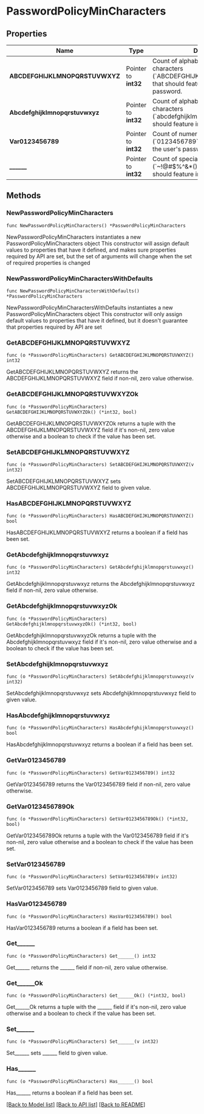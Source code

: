 # PasswordPolicyMinCharacters

## Properties

Name | Type | Description | Notes
------------ | ------------- | ------------- | -------------
**ABCDEFGHIJKLMNOPQRSTUVWXYZ** | Pointer to **int32** | Count of alphabetical uppercase characters (&#x60;ABCDEFGHIJKLMNOPQRSTUVWXYZ&#x60;) that should feature in the user&#39;s password. | [optional] 
**Abcdefghijklmnopqrstuvwxyz** | Pointer to **int32** | Count of alphabetical uppercase characters (&#x60;abcdefghijklmnopqrstuvwxyz&#x60;) that should feature in the user&#39;s password. | [optional] 
**Var0123456789** | Pointer to **int32** | Count of numeric characters (&#x60;0123456789&#x60;) that should feature in the user&#39;s password. | [optional] 
**______** | Pointer to **int32** | Count of special characters (&#x60;~!@#$%^&amp;*()-_&#x3D;+[]{}\\\\|;:,.&lt;&gt;/?&#x60;) that should feature in the user&#39;s password. | [optional] 

## Methods

### NewPasswordPolicyMinCharacters

`func NewPasswordPolicyMinCharacters() *PasswordPolicyMinCharacters`

NewPasswordPolicyMinCharacters instantiates a new PasswordPolicyMinCharacters object
This constructor will assign default values to properties that have it defined,
and makes sure properties required by API are set, but the set of arguments
will change when the set of required properties is changed

### NewPasswordPolicyMinCharactersWithDefaults

`func NewPasswordPolicyMinCharactersWithDefaults() *PasswordPolicyMinCharacters`

NewPasswordPolicyMinCharactersWithDefaults instantiates a new PasswordPolicyMinCharacters object
This constructor will only assign default values to properties that have it defined,
but it doesn't guarantee that properties required by API are set

### GetABCDEFGHIJKLMNOPQRSTUVWXYZ

`func (o *PasswordPolicyMinCharacters) GetABCDEFGHIJKLMNOPQRSTUVWXYZ() int32`

GetABCDEFGHIJKLMNOPQRSTUVWXYZ returns the ABCDEFGHIJKLMNOPQRSTUVWXYZ field if non-nil, zero value otherwise.

### GetABCDEFGHIJKLMNOPQRSTUVWXYZOk

`func (o *PasswordPolicyMinCharacters) GetABCDEFGHIJKLMNOPQRSTUVWXYZOk() (*int32, bool)`

GetABCDEFGHIJKLMNOPQRSTUVWXYZOk returns a tuple with the ABCDEFGHIJKLMNOPQRSTUVWXYZ field if it's non-nil, zero value otherwise
and a boolean to check if the value has been set.

### SetABCDEFGHIJKLMNOPQRSTUVWXYZ

`func (o *PasswordPolicyMinCharacters) SetABCDEFGHIJKLMNOPQRSTUVWXYZ(v int32)`

SetABCDEFGHIJKLMNOPQRSTUVWXYZ sets ABCDEFGHIJKLMNOPQRSTUVWXYZ field to given value.

### HasABCDEFGHIJKLMNOPQRSTUVWXYZ

`func (o *PasswordPolicyMinCharacters) HasABCDEFGHIJKLMNOPQRSTUVWXYZ() bool`

HasABCDEFGHIJKLMNOPQRSTUVWXYZ returns a boolean if a field has been set.

### GetAbcdefghijklmnopqrstuvwxyz

`func (o *PasswordPolicyMinCharacters) GetAbcdefghijklmnopqrstuvwxyz() int32`

GetAbcdefghijklmnopqrstuvwxyz returns the Abcdefghijklmnopqrstuvwxyz field if non-nil, zero value otherwise.

### GetAbcdefghijklmnopqrstuvwxyzOk

`func (o *PasswordPolicyMinCharacters) GetAbcdefghijklmnopqrstuvwxyzOk() (*int32, bool)`

GetAbcdefghijklmnopqrstuvwxyzOk returns a tuple with the Abcdefghijklmnopqrstuvwxyz field if it's non-nil, zero value otherwise
and a boolean to check if the value has been set.

### SetAbcdefghijklmnopqrstuvwxyz

`func (o *PasswordPolicyMinCharacters) SetAbcdefghijklmnopqrstuvwxyz(v int32)`

SetAbcdefghijklmnopqrstuvwxyz sets Abcdefghijklmnopqrstuvwxyz field to given value.

### HasAbcdefghijklmnopqrstuvwxyz

`func (o *PasswordPolicyMinCharacters) HasAbcdefghijklmnopqrstuvwxyz() bool`

HasAbcdefghijklmnopqrstuvwxyz returns a boolean if a field has been set.

### GetVar0123456789

`func (o *PasswordPolicyMinCharacters) GetVar0123456789() int32`

GetVar0123456789 returns the Var0123456789 field if non-nil, zero value otherwise.

### GetVar0123456789Ok

`func (o *PasswordPolicyMinCharacters) GetVar0123456789Ok() (*int32, bool)`

GetVar0123456789Ok returns a tuple with the Var0123456789 field if it's non-nil, zero value otherwise
and a boolean to check if the value has been set.

### SetVar0123456789

`func (o *PasswordPolicyMinCharacters) SetVar0123456789(v int32)`

SetVar0123456789 sets Var0123456789 field to given value.

### HasVar0123456789

`func (o *PasswordPolicyMinCharacters) HasVar0123456789() bool`

HasVar0123456789 returns a boolean if a field has been set.

### Get______

`func (o *PasswordPolicyMinCharacters) Get______() int32`

Get______ returns the ______ field if non-nil, zero value otherwise.

### Get______Ok

`func (o *PasswordPolicyMinCharacters) Get______Ok() (*int32, bool)`

Get______Ok returns a tuple with the ______ field if it's non-nil, zero value otherwise
and a boolean to check if the value has been set.

### Set______

`func (o *PasswordPolicyMinCharacters) Set______(v int32)`

Set______ sets ______ field to given value.

### Has______

`func (o *PasswordPolicyMinCharacters) Has______() bool`

Has______ returns a boolean if a field has been set.


[[Back to Model list]](../README.md#documentation-for-models) [[Back to API list]](../README.md#documentation-for-api-endpoints) [[Back to README]](../README.md)


